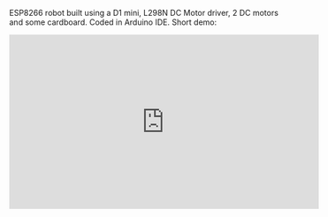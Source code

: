 ESP8266 robot built using a D1 mini, L298N DC Motor driver, 2 DC motors and some cardboard. Coded in Arduino IDE.
Short demo:
<iframe width="560" height="315" src="https://www.youtube.com/embed/KYwBA3lbDII" title="YouTube video player" frameborder="0" allow="accelerometer; autoplay; clipboard-write; encrypted-media; gyroscope; picture-in-picture" allowfullscreen></iframe>

